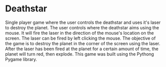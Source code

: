 # Deathstar
Single player game where the user controls the deathstar and uses it's laser to destroy the planet. The user controls where the deathstar 
aims using the mouse. It will fire the laser in the direction of the mouse's location on the screen. The laser can be fired by left 
clicking the mouse. The objective of the game is to destroy the planet in the corner of the screen using the laser. After the laser has 
been fired at the planet for a certain amount of time, the planet will turn red, then explode. This game was built using the Pythong Pygame 
library. 
